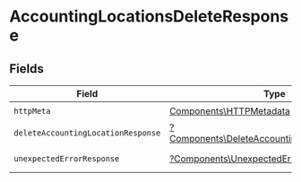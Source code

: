 # AccountingLocationsDeleteResponse


## Fields

| Field                                                                                                       | Type                                                                                                        | Required                                                                                                    | Description                                                                                                 |
| ----------------------------------------------------------------------------------------------------------- | ----------------------------------------------------------------------------------------------------------- | ----------------------------------------------------------------------------------------------------------- | ----------------------------------------------------------------------------------------------------------- |
| `httpMeta`                                                                                                  | [Components\HTTPMetadata](../../Models/Components/HTTPMetadata.md)                                          | :heavy_check_mark:                                                                                          | N/A                                                                                                         |
| `deleteAccountingLocationResponse`                                                                          | [?Components\DeleteAccountingLocationResponse](../../Models/Components/DeleteAccountingLocationResponse.md) | :heavy_minus_sign:                                                                                          | Location deleted                                                                                            |
| `unexpectedErrorResponse`                                                                                   | [?Components\UnexpectedErrorResponse](../../Models/Components/UnexpectedErrorResponse.md)                   | :heavy_minus_sign:                                                                                          | Unexpected error                                                                                            |
